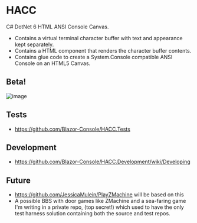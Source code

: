 # HACC

C# DotNet 6 HTML ANSI Console Canvas.

* Contains a virtual terminal character buffer with text and appearance kept separately.
* Contains a HTML component that renders the character buffer contents.
* Contains glue code to create a System.Console compatible ANSI Console on an HTML5 Canvas.

## Beta!

![image](https://user-images.githubusercontent.com/3766240/163650530-01c3cbf2-d691-4de5-9d47-4771fb886448.png)

## Tests

- https://github.com/Blazor-Console/HACC.Tests

## Development

* https://github.com/Blazor-Console/HACC.Development/wiki/Developing

## Future

* https://github.com/JessicaMulein/PlayZMachine will be based on this
* A possible BBS with door games like ZMachine and a sea-faring game I'm writing in a private repo, (top secret!) which
  used to have the only test harness solution containing both the source and test repos.
